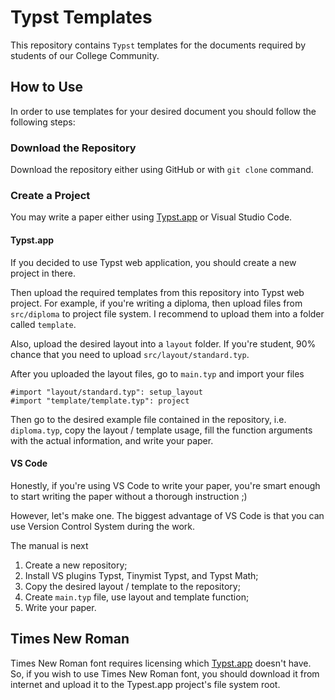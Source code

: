# Typst Templates

This repository contains `Typst` templates for the documents
required by students of our College Community.

## How to Use

In order to use templates for your desired document you
should follow the following steps:

### Download the Repository

Download the repository either using GitHub or with `git clone`
command.

### Create a Project

You may write a paper either using [Typst.app](https://typst.app)
or Visual Studio Code.

#### Typst.app

If you decided to use Typst web application, you should
create a new project in there.

Then upload the required templates from this repository into
Typst web project. For example, if you're writing a diploma,
then upload files from `src/diploma` to project file system.
I recommend to upload them into a folder called `template`.

Also, upload the desired layout into a `layout` folder.
If you're student, 90% chance that you need to upload `src/layout/standard.typ`.

After you uploaded the layout files, go to `main.typ` and
import your files

```typ
#import "layout/standard.typ": setup_layout
#import "template/template.typ": project
```

Then go to the desired example file contained in the
repository, i.e. `diploma.typ`, copy the layout / template usage,
fill the function arguments with the actual information,
and write your paper.

#### VS Code

Honestly, if you're using VS Code to write your paper, you're
smart enough to start writing the paper without a thorough
instruction ;)

However, let's make one. The biggest advantage of VS Code is
that you can use Version Control System during the work.

The manual is next

1. Create a new repository;
2. Install VS plugins Typst, Tinymist Typst, and Typst Math;
3. Copy the desired layout / template to the repository;
4. Create `main.typ` file, use layout and template function;
5. Write your paper.

## Times New Roman

Times New Roman font requires licensing which [Typst.app](https://typst.app)
doesn't have. So, if you wish to use Times New Roman font,
you should download it from internet and upload it to the
Typest.app project's file system root.